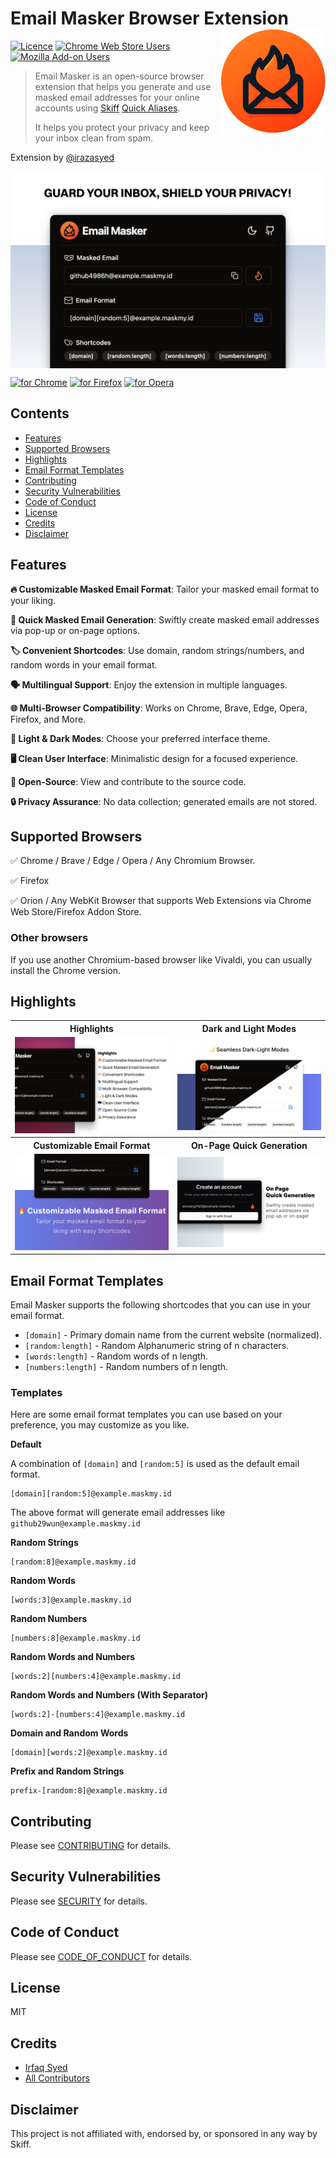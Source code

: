 # Email Masker Browser Extension [<img src="assets/icon.png" width="168" align="right" alt="Email Masker">](https://github.com/irazasyed/email-masker)

[![Licence](https://img.shields.io/badge/License-MIT-green.svg?style=flat-square)](LICENSE.md)
[![Chrome Web Store Users](https://img.shields.io/chrome-web-store/users/oedhkcdedcfloepkpacoocblokifkgjf?style=flat-square&label=Chrome%20Users)][link-cws]
[![Mozilla Add-on Users](https://img.shields.io/amo/users/email-masker?style=flat-square&label=Firefox%20Users)][link-amo]

> Email Masker is an open-source browser extension that helps you generate and use masked email addresses for your online accounts using [Skiff][link-skiff] [Quick Aliases](https://dub.sh/quick-alias).
>
> It helps you protect your privacy and keep your inbox clean from spam.

Extension by [@irazasyed](https://github.com/irazasyed)

<img src=".github/assets/screenshots/Hero@2x.png" align="center" alt="Email Masker">

[<img src="https://storage.googleapis.com/chrome-gcs-uploader.appspot.com/image/WlD8wC6g8khYWPJUsQceQkhXSlv1/HRs9MPufa1J1h5glNhut.png" alt="for Chrome" height="60px">][link-cws]
[<img src="https://blog.mozilla.org/addons/files/2020/04/get-the-addon-fx-apr-2020.svg" alt="for Firefox" height="60px">][link-amo]
[<img src="https://dev.opera.com/extensions/branding-guidelines/addons_206x58_en@2x.png" alt="for Opera" height="60px">][link-oas]

## Contents

- [Features](#features)
- [Supported Browsers](#supported-browsers)
- [Highlights](#highlights)
- [Email Format Templates](#email-format-templates)
- [Contributing](#contributing)
- [Security Vulnerabilities](#security-vulnerabilities)
- [Code of Conduct](#code-of-conduct)
- [License](#license)
- [Credits](#credits)
- [Disclaimer](#disclaimer)

## Features

**🔥 Customizable Masked Email Format**: Tailor your masked email format to your liking.

**📧 Quick Masked Email Generation**: Swiftly create masked email addresses via pop-up or on-page options.

**🏷️ Convenient Shortcodes**: Use domain, random strings/numbers, and random words in your email format.

**🗣️ Multilingual Support**: Enjoy the extension in multiple languages.

**🌐 Multi-Browser Compatibility**: Works on Chrome, Brave, Edge, Opera, Firefox, and More.

**🌙 Light & Dark Modes**: Choose your preferred interface theme.

**🖥️ Clean User Interface**: Minimalistic design for a focused experience.

**📂 Open-Source**: View and contribute to the source code.

**🔒 Privacy Assurance**: No data collection; generated emails are not stored.

## Supported Browsers

✅ Chrome / Brave / Edge / Opera / Any Chromium Browser.

✅ Firefox

✅ Orion / Any WebKit Browser that supports Web Extensions via Chrome Web Store/Firefox Addon Store.

### Other browsers

If you use another Chromium-based browser like Vivaldi, you can usually install the Chrome version.

## Highlights

<table>
    <tr>
        <th align="center">Highlights</th>
        <th align="center">Dark and Light Modes</th>
    </tr>
    <tr>
        <td align="center">
            <img src=".github/assets/screenshots/Highlights@2x.png" alt="Email Masker Highlights">
        </td>
        <td align="center">
            <img src=".github/assets/screenshots/Feature_Dark-Light@2x.png" alt="Dark and Light Modes">
		</td>
    </tr>
    <tr>
        <th align="center">Customizable Email Format</th>
        <th align="center">On-Page Quick Generation</th>
    </tr>
    <tr>
		<td align="center">
            <img src=".github/assets/screenshots/Feature_Customizable@2x.png" alt="Customizable Email Format">
		</td>
		<td align="center">
            <img src=".github/assets/screenshots/Feature_On-Page@2x.png" alt="Email Masker On-Page">
        </td>
	</tr>
</table>

## Email Format Templates

Email Masker supports the following shortcodes that you can use in your email format.

- `[domain]` - Primary domain name from the current website (normalized).
- `[random:length]` - Random Alphanumeric string of n characters.
- `[words:length]` - Random words of n length.
- `[numbers:length]` - Random numbers of n length.

### Templates

Here are some email format templates you can use based on your preference, you may customize as you like.

**Default**

A combination of `[domain]` and `[random:5]` is used as the default email format.

```
[domain][random:5]@example.maskmy.id
```

The above format will generate email addresses like `github29wun@example.maskmy.id`

**Random Strings**

```
[random:8]@example.maskmy.id
```

**Random Words**

```
[words:3]@example.maskmy.id
```

**Random Numbers**

```
[numbers:8]@example.maskmy.id
```

**Random Words and Numbers**

```
[words:2][numbers:4]@example.maskmy.id
```

**Random Words and Numbers (With Separator)**

```
[words:2]-[numbers:4]@example.maskmy.id
```

**Domain and Random Words**

```
[domain][words:2]@example.maskmy.id
```

**Prefix and Random Strings**

```
prefix-[random:8]@example.maskmy.id
```

## Contributing

Please see [CONTRIBUTING](CONTRIBUTING.md) for details.

## Security Vulnerabilities

Please see [SECURITY](.github/SECURITY.md) for details.

## Code of Conduct

Please see [CODE_OF_CONDUCT](CODE_OF_CONDUCT.md) for details.

## License

MIT

## Credits

- [Irfaq Syed](https://github.com/irazasyed)
- [All Contributors](../../contributors)

## Disclaimer

This project is not affiliated with, endorsed by, or sponsored in any way by Skiff.

[link-skiff]: https://dub.sh/skiff-ref 'Sign up for Skiff Mail'
[link-cws]: https://dub.sh/emailmasker-chrome 'Version published on Chrome Web Store'
[link-amo]: https://dub.sh/emailmasker-firefox 'Version published on Mozilla Add-ons'
[link-oas]: https://dub.sh/emailmasker-opera 'Version published on Opera Add-ons'
